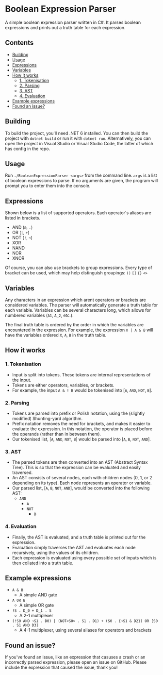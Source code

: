 # Boolean Expression Parser <!-- omit in toc -->

A simple boolean expression parser written in C#. It parses boolean expressions and prints out a truth table for each expression.


## Contents <!-- omit in toc -->

- [Building](#building)
- [Usage](#usage)
- [Expressions](#expressions)
- [Variables](#variables)
- [How it works](#how-it-works)
  - [1. Tokenisation](#1-tokenisation)
  - [2. Parsing](#2-parsing)
  - [3. AST](#3-ast)
  - [4. Evaluation](#4-evaluation)
- [Example expressions](#example-expressions)
- [Found an issue?](#found-an-issue)


## Building

To build the project, you'll need .NET 6 installed. You can then build the project with `dotnet build` or run it with `dotnet run`. Alternatively, you can open the project in Visual Studio or Visual Studio Code, the latter of which has config in the repo.


## Usage

Run `./BooleanExpressionParser <args>` from the command line. `args` is a list of boolean expressions to parse. If no arguments are given, the program will prompt you to enter them into the console.


## Expressions

Shown below is a list of supported operators. Each operator's aliases are listed in brackets.

  - AND (`&`, `.`)
  - OR (`|`, `+`)
  - NOT (`!`, `¬`)
  - XOR
  - NAND
  - NOR
  - XNOR

Of course, you can also use brackets to group expressions. Every type of bracket can be used, which may help distinguish groupings: `()` `[]` `{}` `<>`


## Variables

Any characters in an expression which arent operators or brackets are considered variables. The parser will automatically generate a truth table for each variable. Variables can be several characters long, which allows for numbered variables (`A1`, `A_2`, etc.).

The final truth table is ordered by the order in which the variables are encountered in the expression. For example, the expression `X | A & B` will have the variables ordered `X`, `A`, `B` in the truth table.


## How it works

### 1. Tokenisation
   - Input is split into tokens. These tokens are internal representations of the input.
   - Tokens are either operators, variables, or brackets.
   - For example, the input `A & ! B` would be tokenised into [`A`, `AND`, `NOT`, `B`].


### 2. Parsing
   - Tokens are parsed into prefix or Polish notation, using the (slightly modified) Shunting-yard algorithm.
   - Prefix notation removes the need for brackets, and makes it easier to evaluate the expression. In this notation, the operator is placed before the operands (rather than in between them).
   - Our tokenised list, [`A`, `AND`, `NOT`, `B`] would be parsed into [`A`, `B`, `NOT`, `AND`].


### 3. AST
   - The parsed tokens are then converted into an AST (Abstract Syntax Tree). This is so that the expression can be evaluated and easily traversed.
   - An AST consists of several nodes, each with children nodes (0, 1, or 2 depending on its type). Each node represents an operator or variable.
   - Our parsed list, [`A`, `B`, `NOT`, `AND`], would be converted into the following AST:
     - `AND`
       - `A`
       - `NOT`
         - `B`


### 4. Evaluation
   - Finally, the AST is evaluated, and a truth table is printed out for the expression.
   - Evaluation simply traverses the AST and evaluates each node recursively, using the values of its children.
   - Each expression is evaluated using every possible set of inputs which is then collated into a truth table.


## Example expressions

- `A & B`
  - A simple AND gate
- `A OR B`
  - A simple OR gate
- `!S . D_0 + D_1 . S`
  - A 2-1 multiplexer
- `(!S0 AND ¬S1 . D0) | (NOT<S0> . S1 . D1) + (S0 . {¬S1 & D2}) OR [S0 . S1 AND D3]`
  - A 4-1 multiplexer, using several aliases for operators and brackets


## Found an issue?

If you've found an issue, like an expression that casuses a crash or an incorrectly parsed expression, please open an issue on GitHub. Please include the expression that caused the issue, thank you!